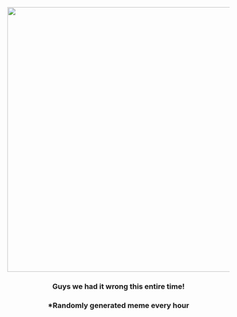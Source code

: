 <p align="center">
        <img src="https://i.redd.it/ajm402joh2m81.jpg" width="600" height="600">
        </p>
        <h3 align="center">Guys we had it wrong this entire time!</h3>
        <h3 align="center">*Randomly generated meme every hour</h3>
    